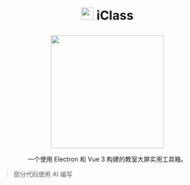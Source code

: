# <p align="center"><image src="resources/images/icon.png" height="28" width="28"/> iClass

<p align="center"><image src="resources/images/readme.png" height="256" width="256"/>

<p align="center">一个使用 Electron 和 Vue 3 构建的教室大屏实用工具箱。</p>

> 部分代码使用 AI 编写